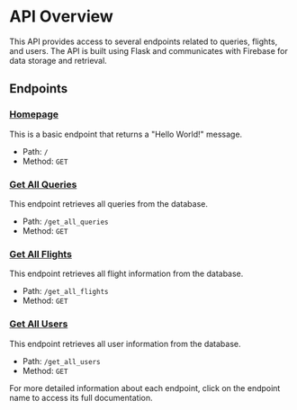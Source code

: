 # API Overview

This API provides access to several endpoints related to queries, flights, and users. The API is built using Flask and communicates with Firebase for data storage and retrieval.

## Endpoints

### [Homepage](api/homepage.md)

This is a basic endpoint that returns a "Hello World!" message.

- Path: `/`
- Method: `GET`

### [Get All Queries](api/get_all_queries.md)

This endpoint retrieves all queries from the database.

- Path: `/get_all_queries`
- Method: `GET`

### [Get All Flights](api/get_all_flights.md)

This endpoint retrieves all flight information from the database.

- Path: `/get_all_flights`
- Method: `GET`

### [Get All Users](api/get_all_users.md)

This endpoint retrieves all user information from the database.

- Path: `/get_all_users`
- Method: `GET`

For more detailed information about each endpoint, click on the endpoint name to access its full documentation.
